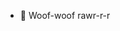 - 🐺 Woof-woof rawr-r-r 

<!---
Volchislavsky/Volchislavsky is a ✨ special ✨ repository because its `README.md` (this file) appears on your GitHub profile.
You can click the Preview link to take a look at your changes.
--->
